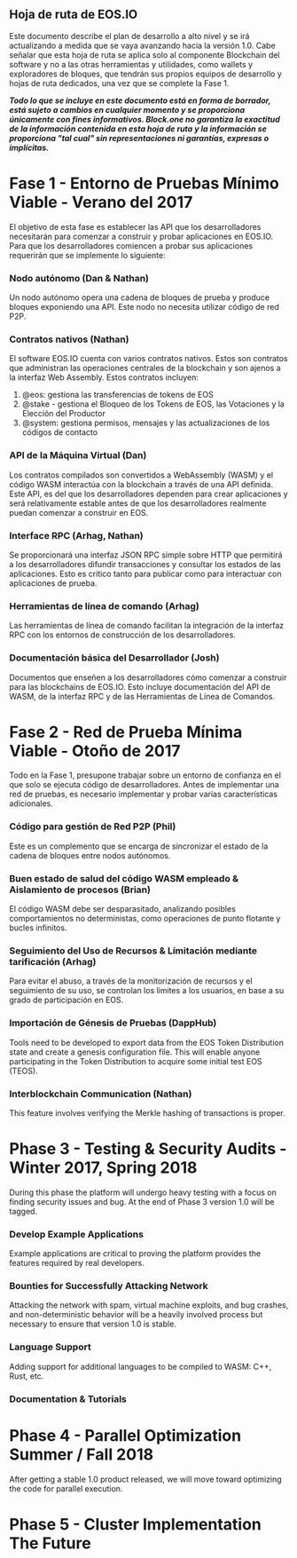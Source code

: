 ## Hoja de ruta de EOS.IO

Este documento describe el plan de desarrollo a alto nivel y se irá actualizando a medida que se vaya avanzando hacia la versión 1.0. Cabe señalar que esta hoja de ruta se aplica solo al componente Blockchain del software y no a las otras herramientas y utilidades, como wallets y exploradores de bloques, que tendrán sus propios equipos de desarrollo y hojas de ruta dedicados, una vez que se complete la Fase 1.

***Todo lo que se incluye en este documento está en forma de borrador, está sujeto a cambios en cualquier momento y se proporciona únicamente con fines informativos. Block.one no garantiza la exactitud de la información contenida en esta hoja de ruta y la información se proporciona "tal cual" sin representaciones ni garantías, expresas o implícitas.***

# Fase 1 - Entorno de Pruebas Mínimo Viable - Verano del 2017

El objetivo de esta fase es establecer las API que los desarrolladores necesitarán para comenzar a construir y probar aplicaciones en EOS.IO. Para que los desarrolladores comiencen a probar sus aplicaciones requerirán que se implemente lo siguiente:

### Nodo autónomo (Dan & Nathan)

Un nodo autónomo opera una cadena de bloques de prueba y produce bloques exponiendo una API. Este nodo no necesita utilizar código de red P2P.

### Contratos nativos (Nathan)

El software EOS.IO cuenta con varios contratos nativos. Estos son contratos que administran las operaciones centrales de la blockchain y son ajenos a la interfaz Web Assembly. Estos contratos incluyen:

1. @eos: gestiona las transferencias de tokens de EOS
2. @stake - gestiona el Bloqueo de los Tokens de EOS, las Votaciones y la Elección del Productor
3. @system: gestiona permisos, mensajes y las actualizaciones de los códigos de contacto

### API de la Máquina Virtual (Dan)

Los contratos compilados son convertidos a WebAssembly (WASM) y el código WASM interactúa con la blockchain a través de una API definida. Este API, es del que los desarrolladores dependen para crear aplicaciones y será relativamente estable antes de que los desarrolladores realmente puedan comenzar a construir en EOS.

### Interface RPC (Arhag, Nathan)

Se proporcionará una interfaz JSON RPC simple sobre HTTP que permitirá a los desarrolladores difundir transacciones y consultar los estados de las aplicaciones. Esto es crítico tanto para publicar como para interactuar con aplicaciones de prueba.

### Herramientas de línea de comando (Arhag)

Las herramientas de línea de comando facilitan la integración de la interfaz RPC con los entornos de construcción de los desarrolladores.

### Documentación básica del Desarrollador (Josh)

Documentos que enseñen a los desarrolladores cómo comenzar a construir para las blockchains de EOS.IO. Esto incluye documentación del API de WASM, de la interfaz RPC y de las Herramientas de Línea de Comandos.

# Fase 2 - Red de Prueba Mínima Viable - Otoño de 2017

Todo en la Fase 1, presupone trabajar sobre un entorno de confianza en el que solo se ejecuta código de desarrolladores. Antes de implementar una red de pruebas, es necesario implementar y probar varias características adicionales.

### Código para gestión de Red P2P (Phil)

Este es un complemento que se encarga de sincronizar el estado de la cadena de bloques entre nodos autónomos.

### Buen estado de salud del código WASM empleado & Aislamiento de procesos (Brian)

El código WASM debe ser desparasitado, analizando posibles comportamientos no deterministas, como operaciones de punto flotante y bucles infinitos.

### Seguimiento del Uso de Recursos & Límitación mediante tarificación (Arhag)

Para evitar el abuso, a través de la monitorización de recursos y el seguimiento de su uso, se controlan los limites a los usuarios, en base a su grado de participación en EOS.

### Importación de Génesis de Pruebas (DappHub)

Tools need to be developed to export data from the EOS Token Distribution state and create a genesis configuration file. This will enable anyone participating in the Token Distribution to acquire some initial test EOS (TEOS).

### Interblockchain Communication (Nathan)

This feature involves verifying the Merkle hashing of transactions is proper.

# Phase 3 - Testing & Security Audits - Winter 2017, Spring 2018

During this phase the platform will undergo heavy testing with a focus on finding security issues and bug. At the end of Phase 3 version 1.0 will be tagged.

### Develop Example Applications

Example applications are critical to proving the platform provides the features required by real developers.

### Bounties for Successfully Attacking Network

Attacking the network with spam, virtual machine exploits, and bug crashes, and non-deterministic behavior will be a heavily involved process but necessary to ensure that version 1.0 is stable.

### Language Support

Adding support for additional languages to be compiled to WASM: C++, Rust, etc.

### Documentation & Tutorials

# Phase 4 - Parallel Optimization Summer / Fall 2018

After getting a stable 1.0 product released, we will move toward optimizing the code for parallel execution.

# Phase 5 - Cluster Implementation The Future